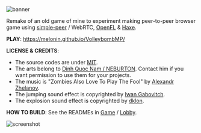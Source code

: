 ![banner](https://raw.githubusercontent.com/melonin/VolleybombMP/master/Banner.jpg "banner")

Remake of an old game of mine to experiment making peer-to-peer browser game using [simple-peer](https://github.com/feross/simple-peer) / WebRTC, [OpenFL](https://www.openfl.org/) & [Haxe](https://haxe.org/).

**PLAY**: https://melonin.github.io/VolleybombMP/

**LICENSE & CREDITS**:
- The source codes are under [MIT](https://github.com/melonin/VolleybombMP/blob/master/LICENSE).
- The arts belong to [Dinh Quoc Nam / NEBURTON](https://www.behance.net/neburton). Contact him if you want permission to use them for your projects.
- The music is "Zombies Also Love To Play The Fool" by [Alexandr Zhelanov](https://soundcloud.com/alexandr-zhelanov).
- The jumping sound effect is copyrighted by [Iwan Gabovitch](http://qubodup.net).
- The explosion sound effect is copyrighted by [dklon](http://opengameart.org/users/dklon).

**HOW TO BUILD**: See the READMEs in [Game](https://github.com/melonin/VolleybombMP/blob/master/Game/README.md) / [Lobby](https://github.com/melonin/VolleybombMP/tree/master/Lobby).
	
![screenshot](https://raw.githubusercontent.com/melonin/VolleybombMP/master/Screenshot.jpg "screenshot")
